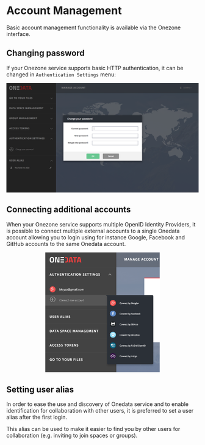 # Account Management

<!-- toc -->

Basic account management functionality is available via the Onezone interface.

## Changing password
If your Onezone service supports basic HTTP authentication, it can be changed
in `Authentication Settings` menu:

<p align="center">
<img src="../img/changepassword.png">
</p>

## Connecting additional accounts
When your Onezone service supports multiple OpenID Identity Providers, it is
possible to connect multiple external accounts to a single Onedata account
allowing you to login using for instance Google, Facebook and GitHub accounts
to the same Onedata account.

<p align="center">
<img style="max-width: 300px;" src="../img/connectaccount.png">
</p>

## Setting user alias
In order to ease the use and discovery of Onedata service and to enable
identification for collaboration with other users, it is preferred to set a user
alias after the first login.

This alias can be used to make it easier to find you by other users for
collaboration (e.g. inviting to join spaces or groups).
